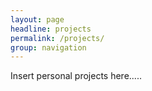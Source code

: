 ```yaml
---
layout: page
headline: projects
permalink: /projects/
group: navigation
---
```


Insert personal projects here.....
